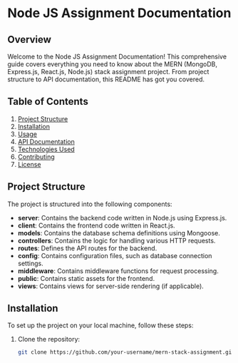 # Node JS Assignment Documentation

## Overview

Welcome to the Node JS Assignment Documentation! This comprehensive guide covers everything you need to know about the MERN (MongoDB, Express.js, React.js, Node.js) stack assignment project. From project structure to API documentation, this README has got you covered.

## Table of Contents

1. [Project Structure](#project-structure)
2. [Installation](#installation)
3. [Usage](#usage)
4. [API Documentation](#api-documentation)
5. [Technologies Used](#technologies-used)
6. [Contributing](#contributing)
7. [License](#license)

## Project Structure

The project is structured into the following components:

- **server**: Contains the backend code written in Node.js using Express.js.
- **client**: Contains the frontend code written in React.js.
- **models**: Contains the database schema definitions using Mongoose.
- **controllers**: Contains the logic for handling various HTTP requests.
- **routes**: Defines the API routes for the backend.
- **config**: Contains configuration files, such as database connection settings.
- **middleware**: Contains middleware functions for request processing.
- **public**: Contains static assets for the frontend.
- **views**: Contains views for server-side rendering (if applicable).

## Installation

To set up the project on your local machine, follow these steps:

1. Clone the repository:

   ```bash
   git clone https://github.com/your-username/mern-stack-assignment.git

